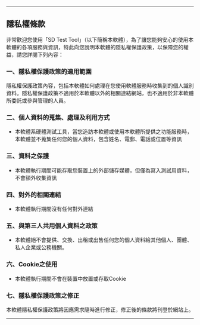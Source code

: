 -----------

## 隱私權條款

非常歡迎您使用「SD Test Tool」（以下簡稱本軟體），為了讓您能夠安心的使用本軟體的各項服務與資訊，特此向您說明本軟體的隱私權保護政策，以保障您的權益，請您詳閱下列內容：

### 一、隱私權保護政策的適用範圍  

隱私權保護政策內容，包括本軟體如何處理在您使用軟體服務時收集到的個人識別資料。隱私權保護政策不適用於本軟體以外的相關連結網站，也不適用於非本軟體所委託或參與管理的人員。

### 二、個人資料的蒐集、處理及利用方式

*   本軟體系硬體測試工具，當您造訪本軟體或使用本軟體所提供之功能服務時，本軟體並不蒐集任何您的個人資料，包含姓名、電郵、電話或位置等資訊

### 三、資料之保護

*   本軟體執行期間可能存取您裝置上的外部儲存媒體，但僅為寫入測試用資料，不會額外收集資訊

### 四、對外的相關連結  

*   本軟體執行期間沒有任何對外連結

### 五、與第三人共用個人資料之政策

*   本軟體絕不會提供、交換、出租或出售任何您的個人資料給其他個人、團體、私人企業或公務機關。

### 六、Cookie之使用  

*   本軟體執行期間不會在裝置中放置或存取Cookie

### 七、隱私權保護政策之修正

本軟體隱私權保護政策將因應需求隨時進行修正，修正後的條款將刊登於網站上。

-----------